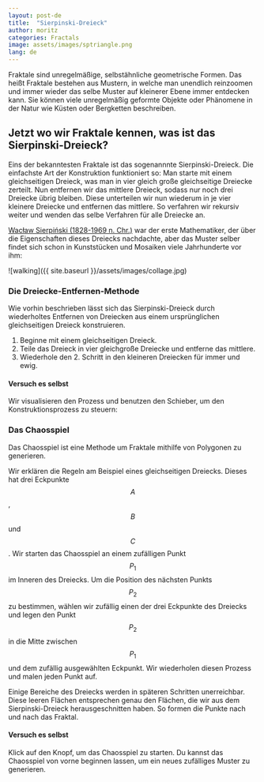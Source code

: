 ```yaml
---
layout: post-de
title:  "Sierpinski-Dreieck"
author: moritz
categories: Fractals
image: assets/images/sptriangle.png
lang: de
---
```

Fraktale sind unregelmäßige, selbstähnliche geometrische Formen. Das heißt Fraktale bestehen aus Mustern, in welche man unendlich reinzoomen und immer wieder das selbe Muster auf kleinerer Ebene immer entdecken kann. 
Sie können viele unregelmäßig geformte Objekte oder Phänomene in der Natur wie Küsten oder Bergketten beschreiben.

## Jetzt wo wir Fraktale kennen, was ist das Sierpinski-Dreieck?
Eins der bekanntesten Fraktale ist das sogenannnte Sierpinski-Dreieck. Die einfachste Art der Konstruktion funktioniert so: Man starte mit einem gleichseitigen Dreieck, was man in vier gleich große gleichseitige Dreiecke zerteilt. Nun entfernen wir das mittlere Dreieck, sodass nur noch drei Dreiecke übrig bleiben. Diese unterteilen wir nun wiederum in je vier kleinere Dreiecke und entfernen das mittlere. So verfahren wir rekursiv weiter und wenden das selbe Verfahren für alle Dreiecke an.


[Wacław Sierpiński (1828-1969 n. Chr.)](https://de.wikipedia.org/wiki/Wac%C5%82aw_Sierpi%C5%84ski) war der erste Mathematiker, der über die Eigenschaften dieses Dreiecks nachdachte, aber das Muster selber findet sich schon in Kunststücken und Mosaiken viele Jahrhunderte vor ihm:

![walking]({{ site.baseurl }}/assets/images/collage.jpg)

### Die Dreiecke-Entfernen-Methode

Wie vorhin beschrieben lässt sich das Sierpinski-Dreieck durch wiederholtes Entfernen von Dreiecken aus einem ursprünglichen gleichseitigen Dreieck konstruieren.
1. Beginne mit einem gleichseitigen Dreieck.
2. Teile das Dreieck in vier gleichgroße Dreiecke und entferne das mittlere.
3. Wiederhole den 2. Schritt in den kleineren Dreiecken für immer und ewig.

#### Versuch es selbst
Wir visualisieren den Prozess und benutzen den Schieber, um den Konstruktionsprozess zu steuern:
<div id="observablehq-f40c7c08">
  <div class="observablehq-viewof-sierp_steps"></div>
  <div class="observablehq-sierp_approx"></div>
</div>
<script type="module">
  import {Runtime, Inspector} from "https://cdn.jsdelivr.net/npm/@observablehq/runtime@4/dist/runtime.js";
  import define from "https://api.observablehq.com/@864af2bf64442aa6/construction-of-the-serpinski-triangle.js?v=3";
  (new Runtime).module(define, name => {
    if (name === "viewof sierp_steps") return Inspector.into("#observablehq-f40c7c08 .observablehq-viewof-sierp_steps")();
    if (name === "sierp_approx") return Inspector.into("#observablehq-f40c7c08 .observablehq-sierp_approx")();
  });
</script>

### Das Chaosspiel

Das Chaosspiel ist eine Methode um Fraktale mithilfe von Polygonen zu generieren.

Wir erklären die Regeln am Beispiel eines gleichseitigen Dreiecks. Dieses hat drei Eckpunkte $$A$$, $$B$$ und $$C$$. Wir starten das Chaosspiel an einem zufälligen Punkt $$P_1$$ im Inneren des Dreiecks. Um die Position des nächsten Punkts $$P_2$$ zu bestimmen, wählen wir zufällig einen der drei Eckpunkte des Dreiecks und legen den Punkt $$P_2$$ in die Mitte zwischen $$P_1$$ und dem zufällig ausgewählten Eckpunkt.
Wir wiederholen diesen Prozess und malen jeden Punkt auf.

Einige Bereiche des Dreiecks werden in späteren Schritten unerreichbar. Diese leeren Flächen entsprechen genau den Flächen, die wir aus dem Sierpinski-Dreieck herausgeschnitten haben.
So formen die Punkte nach und nach das Fraktal.


#### Versuch es selbst

Klick auf den Knopf, um das Chaosspiel zu starten.
Du kannst das Chaosspiel von vorne beginnen lassen, um ein neues zufälliges Muster zu generieren.

<div id="observablehq-a077419d">
  <div class="observablehq-viewof-start"></div>
  <div class="observablehq-viewof-clear"></div>
  <div class="observablehq-canvas"></div>
</div>
<script type="module">
  import {Runtime, Inspector} from "https://cdn.jsdelivr.net/npm/@observablehq/runtime@4/dist/runtime.js";
  import define from "https://api.observablehq.com/@864af2bf64442aa6/construction-of-the-serpinski-triangle.js?v=3";
  (new Runtime).module(define, name => {
    if (name === "viewof start") return Inspector.into("#observablehq-a077419d .observablehq-viewof-start")();
    if (name === "viewof clear") return Inspector.into("#observablehq-a077419d .observablehq-viewof-clear")();
    if (name === "canvas") return Inspector.into("#observablehq-a077419d .observablehq-canvas")();
  });
</script>
